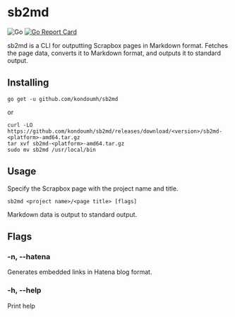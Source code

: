 # sb2md

![Go](https://github.com/kondoumh/sb2md/workflows/Go/badge.svg)
[![Go Report Card](https://goreportcard.com/badge/github.com/kondoumh/sb2md)](https://goreportcard.com/report/github.com/kondoumh/sb2md)

sb2md is a CLI for outputting Scrapbox pages in Markdown format.
Fetches the page data, converts it to Markdown format, and outputs it to standard output.

## Installing

```
go get -u github.com/kondoumh/sb2md
```

or 

```
curl -LO https://github.com/kondoumh/sb2md/releases/download/<version>/sb2md-<platform>-amd64.tar.gz
tar xvf sb2md-<platform>-amd64.tar.gz
sudo mv sb2md /usr/local/bin
```

## Usage

Specify the Scrapbox page with the project name and title.

```
sb2md <project name>/<page title> [flags]
```

Markdown data is output to standard output.

## Flags

### -n, --hatena
Generates embedded links in Hatena blog format.

### -h, --help
Print help
